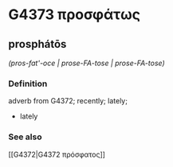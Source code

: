 # G4373 προσφάτως

## prosphátōs

_(pros-fat'-oce | prose-FA-tose | prose-FA-tose)_

### Definition

adverb from G4372; recently; lately; 

- lately

### See also

[[G4372|G4372 πρόσφατος]]

